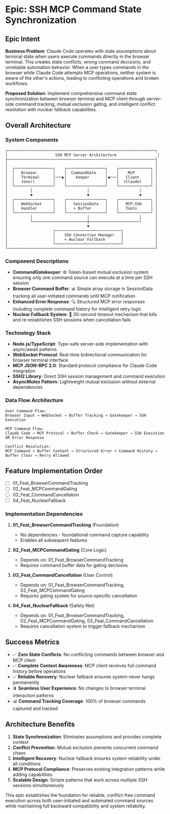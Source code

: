 # Epic: SSH MCP Command State Synchronization

## Epic Intent

**Business Problem**: Claude Code operates with stale assumptions about terminal state when users execute commands directly in the browser terminal. This creates state conflicts, wrong command decisions, and unreliable automation behavior. When a user types commands in the browser while Claude Code attempts MCP operations, neither system is aware of the other's actions, leading to conflicting operations and broken workflows.

**Proposed Solution**: Implement comprehensive command state synchronization between browser terminal and MCP client through server-side command tracking, mutual exclusion gating, and intelligent conflict resolution with nuclear fallback capabilities.

## Overall Architecture

### System Components

```
┌─────────────────────────────────────────────────────────────────┐
│                     SSH MCP Server Architecture                  │
├─────────────────────────────────────────────────────────────────┤
│                                                                 │
│  ┌─────────────────┐    ┌─────────────────┐    ┌──────────────┐ │
│  │   Browser       │    │  CommandGate    │    │    MCP       │ │
│  │   Terminal      │───▶│    keeper       │◀───│   Client     │ │
│  │   (User)        │    │                 │    │  (Claude)    │ │
│  └─────────────────┘    └─────────────────┘    └──────────────┘ │
│          │                        │                      │      │
│          ▼                        ▼                      ▼      │
│  ┌─────────────────┐    ┌─────────────────┐    ┌──────────────┐ │
│  │   WebSocket     │    │   SessionData   │    │   MCP-SSH    │ │
│  │   Handler       │    │   + Buffer      │    │   Tools      │ │
│  └─────────────────┘    └─────────────────┘    └──────────────┘ │
│          │                        │                      │      │
│          └────────────────────────┼──────────────────────┘      │
│                                   ▼                             │
│                    ┌─────────────────────────────┐              │
│                    │    SSH Connection Manager   │              │
│                    │    + Nuclear Fallback       │              │
│                    └─────────────────────────────┘              │
└─────────────────────────────────────────────────────────────────┘
```

### Component Descriptions

- **CommandGatekeeper**: ⚙️ Token-based mutual exclusion system ensuring only one command source can execute at a time per SSH session
- **Browser Command Buffer**: 📊 Simple array storage in SessionData tracking all user-initiated commands until MCP notification
- **Enhanced Error Response**: 🔍 Structured MCP error responses including complete command history for intelligent retry logic
- **Nuclear Fallback System**: 🚀 30-second timeout mechanism that kills and re-establishes SSH sessions when cancellation fails

### Technology Stack

- **Node.js/TypeScript**: Type-safe server-side implementation with async/await patterns
- **WebSocket Protocol**: Real-time bidirectional communication for browser terminal interface  
- **MCP JSON-RPC 2.0**: Standard protocol compliance for Claude Code integration
- **SSH2 Library**: Direct SSH session management and command execution
- **AsyncMutex Pattern**: Lightweight mutual exclusion without external dependencies

### Data Flow Architecture

```
User Command Flow:
Browser Input → WebSocket → Buffer Tracking → Gatekeeper → SSH Execution

MCP Command Flow:
Claude Code → MCP Protocol → Buffer Check → Gatekeeper → SSH Execution OR Error Response

Conflict Resolution:
MCP Command + Buffer Content → Structured Error + Command History → Buffer Clear → Retry Allowed
```

## Feature Implementation Order

- [ ] 01_Feat_BrowserCommandTracking
- [ ] 02_Feat_MCPCommandGating  
- [ ] 03_Feat_CommandCancellation
- [ ] 04_Feat_NuclearFallback

### Implementation Dependencies

1. **01_Feat_BrowserCommandTracking** (Foundation)
   - No dependencies - foundational command capture capability
   - Enables all subsequent features

2. **02_Feat_MCPCommandGating** (Core Logic)
   - Depends on: 01_Feat_BrowserCommandTracking
   - Requires command buffer data for gating decisions

3. **03_Feat_CommandCancellation** (User Control)
   - Depends on: 01_Feat_BrowserCommandTracking, 02_Feat_MCPCommandGating
   - Requires gating system for source-specific cancellation

4. **04_Feat_NuclearFallback** (Safety Net)
   - Depends on: 01_Feat_BrowserCommandTracking, 02_Feat_MCPCommandGating, 03_Feat_CommandCancellation
   - Requires cancellation system to trigger fallback mechanism

## Success Metrics

- ✅ **Zero State Conflicts**: No conflicting commands between browser and MCP client
- ✅ **Complete Context Awareness**: MCP client receives full command history before operations
- ✅ **Reliable Recovery**: Nuclear fallback ensures system never hangs permanently
- ⏸️ **Seamless User Experience**: No changes to browser terminal interaction patterns
- 📊 **Command Tracking Coverage**: 100% of browser commands captured and tracked

## Architecture Benefits

1. **State Synchronization**: Eliminates assumptions and provides complete context
2. **Conflict Prevention**: Mutual exclusion prevents concurrent command chaos  
3. **Intelligent Recovery**: Nuclear fallback ensures system reliability under all conditions
4. **MCP Protocol Compliance**: Preserves existing integration patterns while adding capabilities
5. **Scalable Design**: Simple patterns that work across multiple SSH sessions simultaneously

This epic establishes the foundation for reliable, conflict-free command execution across both user-initiated and automated command sources while maintaining full backward compatibility and system reliability.